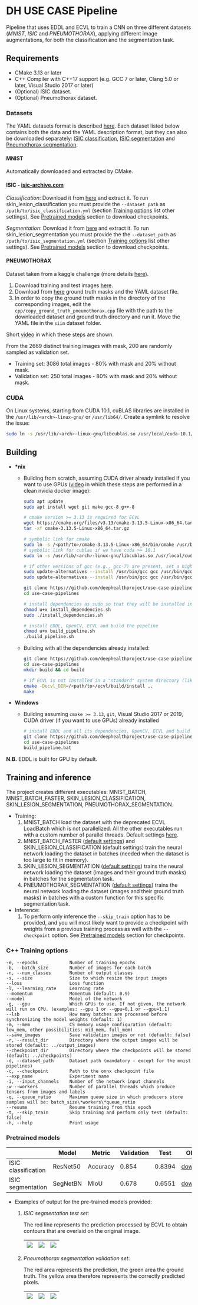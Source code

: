 # DH USE CASE Pipeline 

Pipeline that uses EDDL and ECVL to train a CNN on three different datasets (_MNIST_, _ISIC_ and _PNEUMOTHORAX_), applying different image augmentations, for both the classification and the segmentation task.

## Requirements
- CMake 3.13 or later
- C++ Compiler with C++17 support (e.g. GCC 7 or later, Clang 5.0 or later, Visual Studio 2017 or later)
- (Optional) ISIC dataset.
- (Optional) Pneumothorax dataset.

### Datasets
The YAML datasets format is described [here](https://github.com/deephealthproject/ecvl/wiki/DeepHealth-Toolkit-Dataset-Format). Each dataset listed below contains both the data and the YAML description format, but they can also be downloaded separately: [ISIC classification](datasets/isic_classification.yml), [ISIC segmentation](datasets/isic_segmentation.yml) and [Pneumothorax segmentation](datasets/pneumothorax.yml).


#### MNIST
Automatically downloaded and extracted by CMake.

#### ISIC - [isic-archive.com](https://www.isic-archive.com/#!/topWithHeader/tightContentTop/challenges)

_Classification_: Download it from [here](https://drive.google.com/uc?id=1TCE-uswZ41nlqMe5SWHoCGF7Mtq6r15A&export=download) and extract it. To run skin_lesion_classification you must provide the `--dataset_path` as `/path/to/isic_classification.yml` (section [Training options](#c-training-options) list other settings). See [Pretrained models](#pretrained-models) section to download checkpoints.

_Segmentation_: Download it from [here](https://drive.google.com/uc?id=1RyYa32x9aqwd2kkQpCZ4Xa2h_VcgH3wI&export=download) and extract it. To run skin_lesion_segmentation you must provide the the `--dataset_path` as `/path/to/isic_segmentation.yml` (section [Training options](#c-training-options) list other settings). See [Pretrained models](#pretrained-models) section to download checkpoints.

#### PNEUMOTHORAX
Dataset taken from a kaggle challenge (more details [here](https://www.kaggle.com/c/siim-acr-pneumothorax-segmentation)).
  1. Download training and test images [here](https://www.kaggle.com/seesee/siim-train-test/download).
  1. Download from [here](https://drive.google.com/uc?id=1e9f0LzPB8euHRJLA5URknUFZHD-8AtE9&export=download) ground truth masks and the YAML dataset file.
  1. In order to copy the ground truth masks in the directory of the corresponding images, edit the `cpp/copy_ground_truth_pneumothorax.cpp` file with the path to the downloaded dataset and ground truth directory and run it. Move the YAML file in the `siim` dataset folder.
  
  Short [video](https://drive.google.com/uc?id=17qlmm9Jf_D3K4iB3Y9pfrpDssFxk2q69&export=download) in which these steps are shown.
  
From the 2669 distinct training images with mask, 200 are randomly sampled as validation set.
- Training set: 3086 total images - 80% with mask and 20% without mask.
- Validation set: 250 total images - 80% with mask and 20% without mask.


### CUDA
On Linux systems, starting from CUDA 10.1, cuBLAS libraries are installed in the `/usr/lib/<arch>-linux-gnu/` or `/usr/lib64/`. Create a symlink to resolve the issue:
```bash
sudo ln -s /usr/lib/<arch>-linux-gnu/libcublas.so /usr/local/cuda-10.1/lib64/libcublas.so
```

## Building

- **\*nix**
    - Building from scratch, assuming CUDA driver already installed if you want to use GPUs ([video](https://drive.google.com/uc?id=1xGPHIEXK-vzxEF0y8N148EhFud1Ackm4&export=download) in which these steps are performed in a clean nvidia docker image):
        ```bash
        sudo apt update
        sudo apt install wget git make gcc-8 g++-8

        # cmake version >= 3.13 is required for ECVL
        wget https://cmake.org/files/v3.13/cmake-3.13.5-Linux-x86_64.tar.gz
        tar -xf cmake-3.13.5-Linux-x86_64.tar.gz

        # symbolic link for cmake
        sudo ln -s /<path/to>/cmake-3.13.5-Linux-x86_64/bin/cmake /usr/bin/cmake
        # symbolic link for cublas if we have cuda >= 10.1
        sudo ln -s /usr/lib/<arch>-linux-gnu/libcublas.so /usr/local/cuda-10.1/lib64/libcublas.so

        # if other versions of gcc (e.g., gcc-7) are present, set a higher priority to gcc-8 so that it is chosen as the default
        sudo update-alternatives --install /usr/bin/gcc gcc /usr/bin/gcc-8 80 --slave /usr/bin/g++ g++ /usr/bin/g++-8
        sudo update-alternatives --install /usr/bin/gcc gcc /usr/bin/gcc-7 70 --slave /usr/bin/g++ g++ /usr/bin/g++-7

        git clone https://github.com/deephealthproject/use-case-pipelines.git
        cd use-case-pipelines

        # install dependencies as sudo so that they will be installed in "standard" system directories
        chmod u+x install_dependencies.sh
        sudo ./install_dependencies.sh

        # install EDDL, OpenCV, ECVL and build the pipeline
        chmod u+x build_pipeline.sh
        ./build_pipeline.sh
        ```

    - Building with all the dependencies already installed:
        ```bash
        git clone https://github.com/deephealthproject/use-case-pipelines.git
        cd use-case-pipelines
        mkdir build && cd build

        # if ECVL is not installed in a "standard" system directory (like /usr/local/) you have to provide the installation directory
        cmake -Decvl_DIR=/<path/to>/ecvl/build/install ..
        make
        ```
    
- **Windows**
    - Building assuming `cmake >= 3.13`, `git`, Visual Studio 2017 or 2019, CUDA driver (if you want to use GPUs) already installed 
        ```bash
        # install EDDL and all its dependencies, OpenCV, ECVL and build the pipeline
        git clone https://github.com/deephealthproject/use-case-pipelines.git
        cd use-case-pipelines
        build_pipeline.bat
        ```
    
**N.B.** EDDL is built for GPU by default.
    
## Training and inference

The project creates different executables: MNIST_BATCH, MNIST_BATCH_FASTER, SKIN_LESION_CLASSIFICATION, SKIN_LESION_SEGMENTATION, PNEUMOTHORAX_SEGMENTATION.

- Training:
    1. MNIST_BATCH load the dataset with the deprecated ECVL LoadBatch which is not parallelized. All the other executables run with a custom number of parallel threads. Default settings [here]().
    1. MNIST_BATCH_FASTER ([default settings]()) and SKIN_LESION_CLASSIFICATION (default settings) train the neural network loading the dataset in batches (needed when the dataset is too large to fit in memory).
    1. SKIN_LESION_SEGMENTATION ([default settings]()) trains the neural network loading the dataset (images and their ground truth masks) in batches for the segmentation task.
    1. PNEUMOTHORAX_SEGMENTATION ([default settings]()) trains the neural network loading the dataset (images and their ground truth masks) in batches with a custom function for this specific segmentation task.
- Inference:
    1. To perform only inference the `--skip_train` option has to be provided, and you will most likely want to provide a checkpoint with weights from a previous training process as well with the `--checkpoint` option. See [Pretrained models](#pretrained-models) section for checkpoints.

### C++ Training options
    -e, --epochs            Number of training epochs
    -b, --batch_size        Number of images for each batch
    -n, --num_classes       Number of output classes
    -s, --size              Size to which resize the input images
    --loss                  Loss function
    -l, --learning_rate     Learning rate
    --momentum              Momentum (default: 0.9)
    --model                 Model of the network
    -g, --gpu               Which GPUs to use. If not given, the network will run on CPU. (examples: --gpu 1 or --gpu=0,1 or --gpu=1,1)
    --lsb                   How many batches are processed before synchronizing the model weights (default: 1)
    -m, --mem               CS memory usage configuration (default: low_mem, other possibilities: mid_mem, full_mem)
    --save_images           Save validation images or not (default: false)
    -r, --result_dir        Directory where the output images will be stored (default: ../output_images)
    --checkpoint_dir        Directory where the checkpoints will be stored (default: ../checkpoints)
    -d, --dataset_path      Dataset path (mandatory - except for the mnist pipelines)
    -c, --checkpoint        Path to the onnx checkpoint file
    --exp_name              Experiment name
    -i, --input_channels    Number of the network input channels
    -w --workers            Number of parallel threads which produce tensors from images and labels
    -q, --queue_ratio       Maximum queue size in which producers store samples will be: batch_size\*workers\*queue_ratio
    --resume                Resume training from this epoch
    -t, --skip_train        Skip training and perform only test (default: false)
    -h, --help              Print usage

### Pretrained models

|                     |   Model    |   Metric   |  Validation  |  Test    |  ONNX  
----------------------|------------|------------|--------------|----------|---------------------------------------
| ISIC classification |   ResNet50    |  Accuracy  |     0.854    |  0.8394 | [download](https://drive.google.com/file/d/1KO2SBIrV3jx97-dh6qDw3eACqFdPz6TI/view?usp=sharing)
| ISIC segmentation   |  SegNetBN  |    MIoU    |     0.678    |  0.6551  | [download](https://drive.google.com/uc?id=1wMlD4lUiEOnxY0rC1-_289XVwC66Zop0&export=download)
        

- Examples of output for the pre-trained models provided:
    1. *ISIC segmentation test set*:

       The red line represents the prediction processed by ECVL to obtain contours that are overlaid on the original image.

        ![](imgs/isic_1.png)  |  ![](imgs/isic_2.png)  |  ![](imgs/isic_3.png) 
        :----------------------|-------------------------|----------------------:
    1. *Pneumothorax segmentation validation set*:

       The red area represents the prediction, the green area the ground truth. The yellow area therefore represents the correctly predicted pixels.

       ![](imgs/pneumothorax_1.png) | ![](imgs/pneumothorax_2.png) | ![](imgs/pneumothorax_3.png)
       :----------------------------:|:-----------------------------:|:----------------------------:

